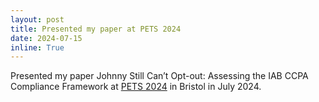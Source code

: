 ```yaml
---
layout: post
title: Presented my paper at PETS 2024
date: 2024-07-15
inline: True
---
```

Presented my paper Johnny Still Can’t Opt-out: Assessing the IAB CCPA Compliance Framework at <a href='https://petsymposium.org/2024/'>PETS 2024</a> in Bristol in July 2024.
